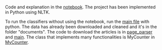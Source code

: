 Code and explanation in the [notebook](main.ipynb). The project has been implemented in Python using NLTK.

To run the classifiers without using the notebook, run the [main file](main.py) with python. 
The data has already been downloaded and cleaned and it's in the folder "documents". The code to download the articles is in [page_parser](page_parser.py) and [main](main.py). The class that implements many functionalities is MyCounter in [MyCounter](MyCounter.py).
